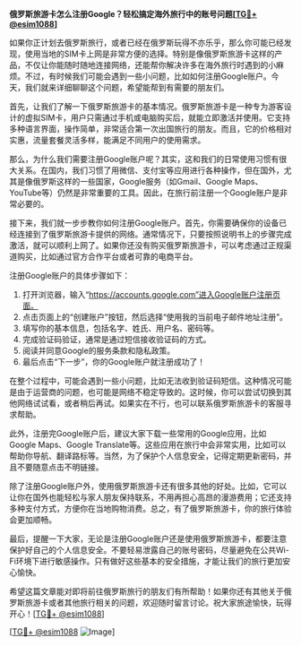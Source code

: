 **俄罗斯旅游卡怎么注册Google？轻松搞定海外旅行中的账号问题[[TG💪+ @esim1088](https://t.me/s/esim1088)]**

如果你正计划去俄罗斯旅行，或者已经在俄罗斯玩得不亦乐乎，那么你可能已经发现，使用当地的SIM卡上网是非常方便的选择。特别是像俄罗斯旅游卡这样的产品，不仅让你能随时随地连接网络，还能帮你解决许多在海外旅行时遇到的小麻烦。不过，有时候我们可能会遇到一些小问题，比如如何注册Google账户。今天，我们就来详细聊聊这个问题，希望能帮到有需要的朋友们。

首先，让我们了解一下俄罗斯旅游卡的基本情况。俄罗斯旅游卡是一种专为游客设计的虚拟SIM卡，用户只需通过手机或电脑购买后，就能立即激活并使用。它支持多种语言界面，操作简单，非常适合第一次出国旅行的朋友。而且，它的价格相对实惠，流量套餐灵活多样，能满足不同用户的使用需求。

那么，为什么我们需要注册Google账户呢？其实，这和我们的日常使用习惯有很大关系。在国内，我们习惯了用微信、支付宝等应用进行各种操作，但在国外，尤其是像俄罗斯这样的一些国家，Google服务（如Gmail、Google Maps、YouTube等）仍然是非常重要的工具。因此，在旅行前注册一个Google账户是非常必要的。

接下来，我们就一步步教你如何注册Google账户。首先，你需要确保你的设备已经连接到了俄罗斯旅游卡提供的网络。通常情况下，只要按照说明书上的步骤完成激活，就可以顺利上网了。如果你还没有购买俄罗斯旅游卡，可以考虑通过正规渠道购买，比如通过官方合作平台或者可靠的电商平台。

注册Google账户的具体步骤如下：

1. 打开浏览器，输入“https://accounts.google.com”进入Google账户注册页面。
2. 点击页面上的“创建账户”按钮，然后选择“使用我的当前电子邮件地址注册”。
3. 填写你的基本信息，包括名字、姓氏、用户名、密码等。
4. 完成验证码验证，通常是通过短信接收验证码的方式。
5. 阅读并同意Google的服务条款和隐私政策。
6. 最后点击“下一步”，你的Google账户就注册成功了！

在整个过程中，可能会遇到一些小问题，比如无法收到验证码短信。这种情况可能是由于运营商的问题，也可能是网络不稳定导致的。这时候，你可以尝试切换到其他网络试试看，或者稍后再试。如果实在不行，也可以联系俄罗斯旅游卡的客服寻求帮助。

此外，注册完Google账户后，建议大家下载一些常用的Google应用，比如Google Maps、Google Translate等。这些应用在旅行中会非常实用，比如可以帮助你导航、翻译路标等。当然，为了保护个人信息安全，记得定期更新密码，并且不要随意点击不明链接。

除了注册Google账户外，使用俄罗斯旅游卡还有很多其他的好处。比如，它可以让你在国外也能轻松与家人朋友保持联系，不用再担心高昂的漫游费用；它还支持多种支付方式，方便你在当地购物消费。总之，有了俄罗斯旅游卡，你的旅行体验会更加顺畅。

最后，提醒一下大家，无论是注册Google账户还是使用俄罗斯旅游卡，都要注意保护好自己的个人信息安全。不要轻易泄露自己的账号密码，尽量避免在公共Wi-Fi环境下进行敏感操作。只有做好这些基本的安全措施，才能让我们的旅行更加安心愉快。

希望这篇文章能对即将前往俄罗斯旅行的朋友们有所帮助！如果你还有其他关于俄罗斯旅游卡或者其他旅行相关的问题，欢迎随时留言讨论。祝大家旅途愉快，玩得开心！[[TG💪+ @esim1088](https://t.me/s/esim1088)]

[[TG💪+ @esim1088](https://t.me/s/esim1088) ![Image](https://i.postimg.cc/4NQfJmqS/Snipaste-2025-05-13-00-14-12.png)]